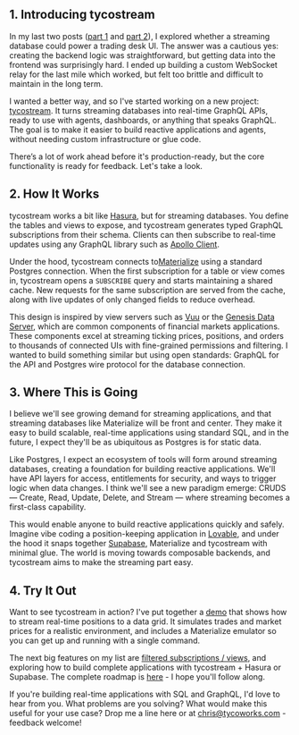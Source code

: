 ## 1. Introducing tycostream

In my last two posts ([part 1](https://www.tycoworks.com/p/can-a-stream-processor-power-a-trading) and [part 2](https://www.tycoworks.com/p/can-a-stream-processor-power-a-trading-196)), I explored whether a streaming database could power a trading desk UI. The answer was a cautious yes: creating the backend logic was straightforward, but getting data into the frontend was surprisingly hard. I ended up building a custom WebSocket relay for the last mile which worked, but felt too brittle and difficult to maintain in the long term.

I wanted a better way, and so I've started working on a new project: [tycostream](https://github.com/tycoworks/tycostream). It turns streaming databases into real-time GraphQL APIs, ready to use with agents, dashboards, or anything that speaks GraphQL. The goal is to make it easier to build reactive applications and agents, without needing custom infrastructure or glue code.

There’s a lot of work ahead before it's production-ready, but the core functionality is ready for feedback. Let's take a look.

## 2. How It Works

tycostream works a bit like [Hasura](https://hasura.io/), but for streaming databases. You define the tables and views to expose, and tycostream generates typed GraphQL subscriptions from their schema. Clients can then subscribe to real-time updates using any GraphQL library such as [Apollo Client](https://github.com/apollographql/apollo-client).

Under the hood, tycostream connects to[Materialize](https://materialize.com/) using a standard Postgres connection. When the first subscription for a table or view comes in, tycostream opens a `SUBSCRIBE` query and starts maintaining a shared cache. New requests for the same subscription are served from the cache, along with live updates of only changed fields to reduce overhead.

This design is inspired by view servers such as [Vuu](https://vuu.finos.org/) or the [Genesis Data Server](https://docs.genesis.global/docs/develop/server-capabilities/real-time-queries-data-server/), which are common components of financial markets applications. These components excel at streaming ticking prices, positions, and orders to thousands of connected UIs with fine-grained permissions and filtering. I wanted to build something similar but using open standards: GraphQL for the API and Postgres wire protocol for the database connection.

## 3. Where This is Going

I believe we'll see growing demand for streaming applications, and that streaming databases like Materialize will be front and center. They make it easy to build scalable, real-time applications using standard SQL, and in the future, I expect they'll be as ubiquitous as Postgres is for static data.

Like Postgres, I expect an ecosystem of tools will form around streaming databases, creating a foundation for building reactive applications. We'll have API layers for access, entitlements for security, and ways to trigger logic when data changes. I think we'll see a new paradigm emerge: CRUDS — Create, Read, Update, Delete, and Stream — where streaming becomes a first-class capability.

This would enable anyone to build reactive applications quickly and safely. Imagine vibe coding a position-keeping application in [Lovable](https://lovable.dev/), and under the hood it snaps together [Supabase](https://supabase.com/), Materialize and tycostream with minimal glue. The world is moving towards composable backends, and tycostream aims to make the streaming part easy.

## 4. Try It Out

Want to see tycostream in action? I've put together a [demo](https://github.com/tycoworks/tycostream?tab=readme-ov-file#demo) that shows how to stream real-time positions to a data grid. It simulates trades and market prices for a realistic environment, and includes a Materialize emulator so you can get up and running with a single command.

The next big features on my list are [filtered subscriptions / views](https://github.com/tycoworks/tycostream/issues/1), and exploring how to build complete applications with tycostream + Hasura or Supabase. The complete roadmap is [here](https://github.com/tycoworks/tycostream/blob/main/docs/ROADMAP.md) - I hope you'll follow along.

If you're building real-time applications with SQL and GraphQL, I'd love to hear from you. What problems are you solving? What would make this useful for your use case? Drop me a line here or at chris@tycoworks.com - feedback welcome!